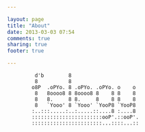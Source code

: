```yaml
---

layout: page
title: "About"
date: 2013-03-03 07:54
comments: true
sharing: true
footer: true

---
```

                                   
			 d'b        8                      
			 8          8                      
			o8P  .oPYo. 8 .oPYo. .oPYo. o    o 
			 8   8oooo8 8 8oooo8 8    8 8    8 
			 8   8.     8 8.     8    8 8    8 
			 8   `Yooo' 8 `Yooo' `YooP8 `YooP8 
			:..:::.....:..:.....::....8 :....8 
			:::::::::::::::::::::::ooP'.::ooP'.
			:::::::::::::::::::::::...::::...::
